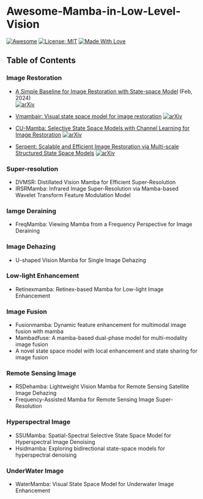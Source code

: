 # Awesome-Mamba-in-Low-Level-Vision

[![Awesome](https://cdn.rawgit.com/sindresorhus/awesome/d7305f38d29fed78fa85652e3a63e154dd8e8829/media/badge.svg)](https://github.com/csguoh/Awesome-Mamba-in-Low-Level-Vision) 
[![License: MIT](https://img.shields.io/badge/License-MIT-green.svg)](https://opensource.org/licenses/MIT)
[![Made With Love](https://img.shields.io/badge/Made%20With-Love-red.svg)](https://github.com/chetanraj/awesome-github-badges)



## Table of Contents






### Image Restoration
- [A Simple Baseline for Image Restoration with State-space Model](https://arxiv.org/abs/2402.15648) (Feb, 2024)  
  [![arXiv](https://img.shields.io/badge/arXiv-b31b1b.svg)](https://arxiv.org/abs/2402.15648)


- [Vmambair: Visual state space model for image restoration]()
[![arXiv](https://img.shields.io/badge/arXiv-b31b1b.svg)]()


- [CU-Mamba: Selective State Space Models with Channel Learning for Image Restoration]()
[![arXiv](https://img.shields.io/badge/arXiv-b31b1b.svg)]()


- [Serpent: Scalable and Efficient Image Restoration via Multi-scale Structured State Space Models]()
[![arXiv](https://img.shields.io/badge/arXiv-b31b1b.svg)]()


### Super-resolution
- DVMSR: Distillated Vision Mamba for Efficient Super-Resolution
- IRSRMamba: Infrared Image Super-Resolution via Mamba-based Wavelet Transform Feature Modulation Model


### Iamge Deraining
- FreqMamba: Viewing Mamba from a Frequency Perspective for Image Deraining




### Image Dehazing
- U-shaped Vision Mamba for Single Image Dehazing

### Low-light Enhancement
- Retinexmamba: Retinex-based Mamba for Low-light Image Enhancement


### Image Fusion
- Fusionmamba: Dynamic feature enhancement for multimodal image fusion with mamba
- Mambadfuse: A mamba-based dual-phase model for multi-modality image fusion
- A novel state space model with local enhancement and state sharing for image fusion


### Remote Sensing Image
- RSDehamba: Lightweight Vision Mamba for Remote Sensing Satellite Image Dehazing
- Frequency-Assisted Mamba for Remote Sensing Image Super-Resolution

### Hyperspectral Image
- SSUMamba: Spatial-Spectral Selective State Space Model for Hyperspectral Image Denoising
- Hsidmamba: Exploring bidirectional state-space models for hyperspectral denoising


### UnderWater Image
- WaterMamba: Visual State Space Model for Underwater Image Enhancement





